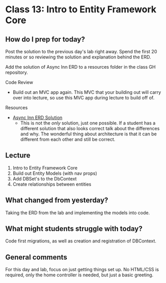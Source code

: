 # Class 13: Intro to Entity Framework Core

## How do I prep for today?

Post the solution to the previous day's lab right away. Spend the first 20 minutes or so reviewing the solution and explanation behind the ERD. 

Add the solution of Async Inn ERD to a resources folder in the class GH repository.

Code Review
  - Build out an MVC app again. This MVC that your building out will carry over
into lecture, so use this MVC app during lecture to build off of.

Resources
- [Async Inn ERD Solution](./Resources/AsyncInn2.png)
   - This is not the *only* solution, just one possible. If a student has a different solution that also
   looks correct talk about the differences and why. The wonderful thing about architecture is that it can be different from each other and still be correct.

## Lecture
1. Intro to Entity Framework Core
1. Build out Entity Models (with nav props)
1. Add DBSet's to the DbContext
1. Create relationships between entities

## What changed from yesterday? 
Taking the ERD from the lab and implementing the models into code. 

## What might students struggle with today?  
Code first migrations, as well as creation and registration of DBContext.

## General comments
For this day and lab, focus on just getting things set up. No HTML/CSS is required, only
the home controller is needed, but just a basic greeting. 

